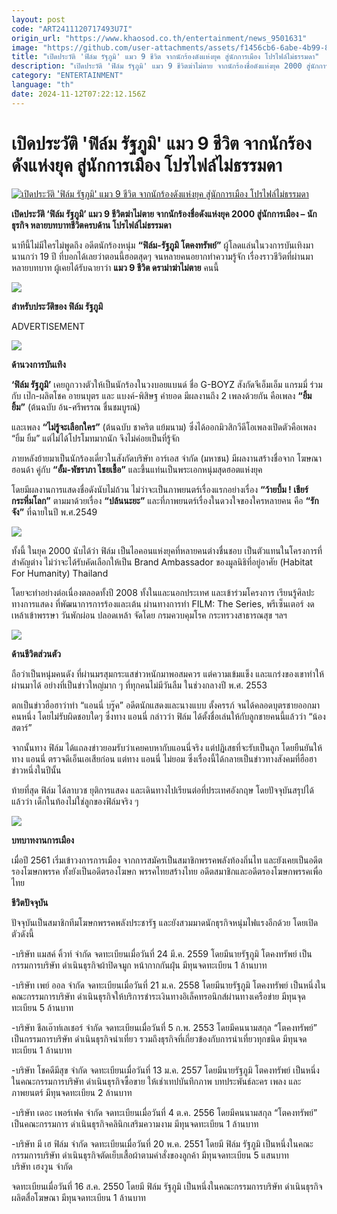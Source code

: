 ```yaml
---
layout: post
code: "ART2411120717493U7I"
origin_url: "https://www.khaosod.co.th/entertainment/news_9501631"
image: "https://github.com/user-attachments/assets/f1456cb6-6abe-4b99-85e2-c56fc5dd016f"
title: "เปิดประวัติ 'ฟิล์ม รัฐภูมิ' แมว 9 ชีวิต จากนักร้องดังแห่งยุค สู่นักการเมือง โปรไฟล์ไม่ธรรมดา"
description: "เปิดประวัติ 'ฟิล์ม รัฐภูมิ' แมว 9 ชีวิตฆ่าไม่ตาย จากนักร้องชื่อดังแห่งยุค 2000 สู่นักการเมือง - นักธุรกิจ หลายบทบาทชีวิตครบด้าน โปรไฟล์ไม่ธรรมดา"
category: "ENTERTAINMENT"
language: "th"
date: 2024-11-12T07:22:12.156Z
---
```


# เปิดประวัติ 'ฟิล์ม รัฐภูมิ' แมว 9 ชีวิต จากนักร้องดังแห่งยุค สู่นักการเมือง โปรไฟล์ไม่ธรรมดา

[![เปิดประวัติ 'ฟิล์ม รัฐภูมิ' แมว 9 ชีวิต จากนักร้องดังแห่งยุค สู่นักการเมือง โปรไฟล์ไม่ธรรมดา](https://www.khaosod.co.th/wpapp/uploads/2024/11/film121167-6.jpg "เปิดประวัติ 'ฟิล์ม รัฐภูมิ' แมว 9 ชีวิต จากนักร้องดังแห่งยุค สู่นักการเมือง โปรไฟล์ไม่ธรรมดา")](https://www.khaosod.co.th/wpapp/uploads/2024/11/film121167-6.jpg)

**เปิดประวัติ ‘ฟิล์ม รัฐภูมิ’ แมว 9 ชีวิตฆ่าไม่ตาย จากนักร้องชื่อดังแห่งยุค 2000 สู่นักการเมือง – นักธุรกิจ หลายบทบาทชีวิตครบด้าน โปรไฟล์ไม่ธรรมดา**

นาทีนี้ไม่มีใครไม่พูดถึง อดีตนักร้องหนุ่ม **“ฟิล์ม-รัฐภูมิ โตคงทรัพย์”** ผู้โลดแล่นในวงการบันเทิงมานานกว่า 19 ปี ที่บอกได้เลยว่าตอนนี้ฮอตสุดๆ จนหลายคนอยากทำความรู้จัก เรื่องราวชีวิตที่ผ่านมาหลายบทบาท ผู้เคยได้รับฉายาว่า **แมว 9 ชีวิต ดราม่าฆ่าไม่ตาย** คนนี้



[![](https://www.khaosod.co.th/wpapp/uploads/2024/11/film121167-8.jpg)](https://www.khaosod.co.th/wpapp/uploads/2024/11/film121167-8.jpg)

**สำหรับประวัติของ ฟิล์ม รัฐภูมิ**

ADVERTISEMENT



[![](https://www.khaosod.co.th/wpapp/uploads/2024/11/film121167.jpg)](https://www.khaosod.co.th/wpapp/uploads/2024/11/film121167.jpg)



**ด้านวงการบันเทิง**

**‘ฟิล์ม รัฐภูมิ’** เคยถูกวางตัวให้เป็นนักร้องในวงบอยแบนด์ ชื่อ G-BOYZ สังกัดจีเอ็มเอ็ม แกรมมี่ ร่วมกับ เป๊ก-ผลิตโชค อายนบุตร และ แบงค์-พิสิษฐ คำยอด มีผลงานถึง 2 เพลงด้วยกัน คือเพลง **“ยิ้ม ยิ้ม”** (ต้นฉบับ อ้น-ศรีพรรณ ชื่นชมบูรณ์)

และเพลง **“ไม่รู้จะเลือกใคร”** (ต้นฉบับ ชาคริต แย้มนาม) ซึ่งได้ออกมิวสิกวีดีโอเพลงเปิดตัวคือเพลง “ยิ้ม ยิ้ม” แต่ไม่ได้โปรโมทมากนัก จึงไม่ค่อยเป็นที่รู้จัก

ภายหลังย้ายมาเป็นนักร้องเดี่ยวในสังกัดบริษัท อาร์เอส จำกัด (มหาชน) มีผลงานสร้างชื่อจาก โฆษณาฮอนด้า คู่กับ **“อั้ม-พัชราภา ไชยเชื้อ”** และขึ้นแท่นเป็นพระเอกหนุ่มสุดฮอตแห่งยุค

โดยมีผลงานการแสดงชื่อดังนับไม่ถ้วน ไม่ว่าจะเป็นภาพยนตร์เรื่องแรกอย่างเรื่อง **“ว้ายบึ้ม ! เชียร์กระหึ่มโลก”** ตามมาด้วยเรื่อง **“ปล้นนะยะ”** และที่ภาพยนตร์เรื่องในดวงใจของใครหลายคน คือ **“รักจัง”** ที่ฉายในปี พ.ศ.2549

[![](https://www.khaosod.co.th/wpapp/uploads/2024/11/film121167-11.jpg)](https://www.khaosod.co.th/wpapp/uploads/2024/11/film121167-11.jpg)

ทั้งนี้ ในยุค 2000 นับได้ว่า ฟิล์ม เป็นไอคอนแห่งยุคที่หลายคนต่างชื่นชอบ เป็นตัวแทนในโครงการที่สำคัญต่าง ไม่ว่าจะได้รับคัดเลือกให้เป็น Brand Ambassador ของมูลนิธิที่อยู่อาศัย (Habitat For Humanity) Thailand

โดยจะทำอย่างต่อเนื่องตลอดทั้งปี 2008 ทั้งในและนอกประเทศ และเข้าร่วมโครงการ เรียนรู้ศิลปะทางการแสดง ที่พัฒนาการการร้องและเต้น ผ่านทางการทำ FILM: The Series, พรีเซ็นเตอร์ งดเหล้าเข้าพรรษา วันพักผ่อน ปลอดเหล้า จัดโดย กรมควบคุมโรค กระทรวงสาธารณสุข ฯลฯ

[![](https://www.khaosod.co.th/wpapp/uploads/2024/11/film121167-9.jpg)](https://www.khaosod.co.th/wpapp/uploads/2024/11/film121167-9.jpg)

**ด้านชีวิตส่วนตัว**

ถือว่าเป็นหนุ่มคนดัง ที่ผ่านมรสุมกระแสข่าวหนักมาพอสมควร แต่ความเข้มแข็ง และแกร่งของเขาทำให้ผ่านมาได้ อย่างที่เป็นข่าวใหญ่มาก ๆ ที่ทุกคนไม่มีวันลืม ในช่วงกลางปี พ.ศ. 2553

ตกเป็นข่าวฮือฮาว่าทำ “แอนนี่ บรู๊ค” อดีตนักแสดงและนางแบบ ตั้งครรภ์ จนได้คลอดบุตรชายออกมาคนหนึ่ง โดยไม่รับผิดชอบใดๆ ซึ่งทาง แอนนี่ กล่าวว่า ฟิล์ม ได้ตั้งชื่อเล่นให้กับลูกชายคนนี้แล้วว่า “น้องสตาร์”

จากนั้นทาง ฟิล์ม ได้แถลงข่าวยอมรับว่าเคยคบหากับแอนนี่จริง แต่ปฏิเสธที่จะรับเป็นลูก โดยยืนยันให้ทาง แอนนี่ ตรวจดีเอ็นเอเสียก่อน แต่ทาง แอนนี่ ไม่ยอม ซึ่งเรื่องนี้ได้กลายเป็นข่าวทางสังคมที่ฮือฮาข่าวหนึ่งในปีนั้น

ท้ายที่สุด ฟิล์ม ได้ลาบวช ยุติการแสดง และเดินทางไปเรียนต่อที่ประเทศอังกฤษ โดยปัจจุบันสรุปได้แล้วว่า เด็กในท้องไม่ใช่ลูกของฟิล์มจริง ๆ

[![](https://www.khaosod.co.th/wpapp/uploads/2024/11/film121167-12.jpg)](https://www.khaosod.co.th/wpapp/uploads/2024/11/film121167-12.jpg)

**บทบาทงานการเมือง**

เมื่อปี 2561 เริ่มเข้าวงการการเมือง จากการสมัครเป็นสมาชิกพรรคพลังท้องถิ่นไท และยังเคยเป็นอดีตรองโฆษกพรรค ทั้งยังเป็นอดีตรองโฆษก พรรคไทยสร้างไทย อดีตสมาชิกและอดีตรองโฆษกพรรคเพื่อไทย

**ชีวิตปัจจุบัน**

ปัจจุบันเป็นสมาชิกทีมโฆษกพรรคพลังประชารัฐ และยังสวมมาดนักธุรกิจหนุ่มไฟแรงอีกด้วย โดยเปิดตัวดังนี้

\-บริษัท แมสค์ คิ้วท์ จำกัด จดทะเบียนเมื่อวันที่ 24 มี.ค. 2559 โดยมีนายรัฐภูมิ โตคงทรัพย์ เป็นกรรมการบริษัท ดำเนินธุรกิจผ้าปิดจมูก หน้ากากกันฝุ่น มีทุนจดทะเบียน 1 ล้านบาท

\-บริษัท เพย์ ออล จำกัด จดทะเบียนเมื่อวันที่ 21 ม.ค. 2558 โดยมีนายรัฐภูมิ โตคงทรัพย์ เป็นหนึ่งในคณะกรรมการบริษัท ดำเนินธุรกิจให้บริการชำระเงินทางอิเล็คทรอนิกส์ผ่านทางเครือข่าย มีทุนจุดทะเบียน 5 ล้านบาท

\-บริษัท ชีลเอ๊าท์เลเชอร์ จำกัด จดทะเบียนเมื่อวันที่ 5 ก.พ. 2553 โดยมีคนนามสกุล “โตคงทรัพย์” เป็นกรรมการบริษัท ดำเนินธุรกิจนำเที่ยว รวมถึงธุรกิจที่เกี่ยวข้องกับการนำเที่ยวทุกชนิด มีทุนจดทะเบียน 1 ล้านบาท

\-บริษัท โชคดีมีสุข จำกัด จดทะเบียนเมื่อวันที่ 13 ม.ค. 2557 โดยมีนายรัฐภูมิ โตคงทรัพย์ เป็นหนึ่งในคณะกรรมการบริษัท ดำเนินธุรกิจซื้อขาย ให้เช่าเทปบันทึกภาพ บทประพันธ์ละคร เพลง และภาพยนตร์ มีทุนจดทะเบียน 2 ล้านบาท

\-บริษัท เดอะ เพอร์เฟค จำกัด จดทะเบียนเมื่อวันที่ 4 ต.ค. 2556 โดยมีคนนามสกุล “โตคงทรัพย์” เป็นคณะกรรมการ ดำเนินธุรกิจคลินิกเสริมความงาม มีทุนจดทะเบียน 1 ล้านบาท

\-บริษัท มี เฮ ฟิล์ม จำกัด จดทะเบียนเมื่อวันที่ 20 พ.ค. 2551 โดยมี ฟิล์ม รัฐภูมิ เป็นหนึ่งในคณะกรรมการบริษัท ดำเนินธุรกิจตัดเย็บเสื้อผ้าตามคำสั่งของลูกค้า มีทุนจดทะเบียน 5 แสนบาท  
บริษัท เฮงวูน จำกัด

จดทะเบียนเมื่อวันที่ 16 ส.ค. 2550 โดยมี ฟิล์ม รัฐภูมิ เป็นหนึ่งในคณะกรรมการบริษัท ดำเนินธุรกิจผลิตสื่อโฆษณา มีทุนจดทะเบียน 1 ล้านบาท